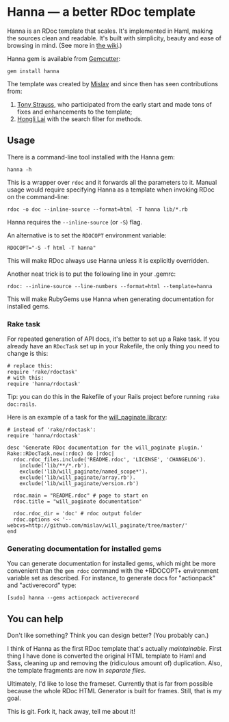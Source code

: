 # Hanna — a better RDoc template

Hanna is an RDoc template that scales. It's implemented in Haml, making the sources clean
and readable. It's built with simplicity, beauty and ease of browsing in mind. (See more
in [the wiki][wiki].)

Hanna gem is available from [Gemcutter][]:

    gem install hanna

The template was created by [Mislav][] and since then has seen contributions from:

1. [Tony Strauss](http://github.com/DesigningPatterns), who participated from the early
   start and made tons of fixes and enhancements to the template;
2. [Hongli Lai](http://blog.phusion.nl/) with the search filter for methods.


## Usage

There is a command-line tool installed with the Hanna gem:

    hanna -h

This is a wrapper over `rdoc` and it forwards all the parameters to it. Manual usage
would require specifying Hanna as a template when invoking RDoc on the command-line:

    rdoc -o doc --inline-source --format=html -T hanna lib/*.rb
    
Hanna requires the `--inline-source` (or `-S`) flag.

An alternative is to set the `RDOCOPT` environment variable:

    RDOCOPT="-S -f html -T hanna"

This will make RDoc always use Hanna unless it is explicitly overridden.

Another neat trick is to put the following line in your .gemrc:

    rdoc: --inline-source --line-numbers --format=html --template=hanna

This will make RubyGems use Hanna when generating documentation for installed gems.

### Rake task

For repeated generation of API docs, it's better to set up a Rake task. If you already
have an `RDocTask` set up in your Rakefile, the only thing you need to change is this:

    # replace this:
    require 'rake/rdoctask'
    # with this:
    require 'hanna/rdoctask'

Tip: you can do this in the Rakefile of your Rails project before running `rake doc:rails`.

Here is an example of a task for the [will_paginate library][wp]:

    # instead of 'rake/rdoctask':
    require 'hanna/rdoctask'
    
    desc 'Generate RDoc documentation for the will_paginate plugin.'
    Rake::RDocTask.new(:rdoc) do |rdoc|
      rdoc.rdoc_files.include('README.rdoc', 'LICENSE', 'CHANGELOG').
        include('lib/**/*.rb').
        exclude('lib/will_paginate/named_scope*').
        exclude('lib/will_paginate/array.rb').
        exclude('lib/will_paginate/version.rb')
      
      rdoc.main = "README.rdoc" # page to start on
      rdoc.title = "will_paginate documentation"
      
      rdoc.rdoc_dir = 'doc' # rdoc output folder
      rdoc.options << '--webcvs=http://github.com/mislav/will_paginate/tree/master/'
    end

### Generating documentation for installed gems

You can generate documentation for installed gems, which might be more convenient than the
`gem rdoc` command with the +RDOCOPT+ environment variable set as described. For instance,
to generate docs for "actionpack" and "activerecord" type:

    [sudo] hanna --gems actionpack activerecord


## You can help

Don't like something? Think you can design better? (You probably can.)

I think of Hanna as the first RDoc template that's actually _maintainable_. First thing I
have done is converted the original HTML template to Haml and Sass, cleaning up and
removing the (ridiculous amount of) duplication. Also, the template fragments are now in
_separate files_.

Ultimately, I'd like to lose the frameset. Currently that is far from possible because the
whole RDoc HTML Generator is built for frames. Still, that is my goal.

This is git. Fork it, hack away, tell me about it!


[wiki]: http://github.com/mislav/hanna/wikis/home "Hanna wiki"
[gemcutter]: http://gemcutter.org/ "Gemcutter gem server"
[wp]: http://github.com/mislav/will_paginate/tree/master/Rakefile
[Mislav]: http://mislav.caboo.se/ "Mislav Marohnić"
